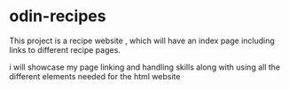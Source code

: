 # odin-recipes

This project is a recipe website , which will have an index page including links to different recipe pages.

i will showcase my page linking and handling skills along with using all the different elements needed for the html website